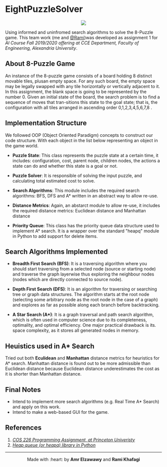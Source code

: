 # EightPuzzleSolver
<p align='center'><img src='https://miro.medium.com/max/924/1*YxeZJzfhW4kn5O5wAGbkIg.gif'/></p>

Using informed and uninfromed search algorithms to solve the 8-Puzzle game. This team work (me and [@Rami](https://github.com/ramikhafagi96))was developed as assignment 1 for *AI Course Fall 2019/2020 offering at CCE Department, Faculty of Engineering, Alexandria University*.

## About 8-Puzzle Game
An instance of the 8-puzzle game consists of a board holding 8 distinct movable
tiles, plusan empty space. For any such board, the empty space may be legally
swapped with any tile horizontally or vertically adjacent to it. In this assignment,
the blank space is going to be represented by the number 0. Given an initial state
of the board, the search problem is to find a sequence of moves that tran-sitions
this state to the goal state; that is, the configuration with all tiles arranged in
ascending order 0,1,2,3,4,5,6,7,8 .

## Implementation Structure
We followed OOP (Object Oriented Paradigm) concepts to construct our code structure. With each object in the list below representing an object in the game world.
- **Puzzle State**: This class represents the puzzle state at a certain time, it includes: configuration,
cost, parent node, children nodes, the actions a state can do and whether this state is a goal or not.

- **Puzzle Solver**: It is responsible of solving the input puzzle, and calculating total estimated cost to solve.

- **Search Algorithms**: This module includes the required search algorithms: BFS, DFS and A* written in an abstract way to allow re-use.

- **Distance Metrics**: Again, an abstarct module to allow re-use, it includes the required distance metrics: Euclidean distance and Manhattan distance

- **Priority Queue**: This class has the priority queue data structure used to implement A* search. It is a
wrapper over the standard "heapq" module in Python to add support for delete items.

## Search Algorithms Implemented
- **Breadth First Search (BFS)**: It is a traversing algorithm where you should start traversing from a selected node (source or starting node) and traverse the graph layerwise thus exploring the neighbour nodes (nodes which are directly connected to source node).

- **Depth First Search (DFS)**:  It is an algorithm for traversing or searching tree or graph data structures. The algorithm starts at the root node (selecting some arbitrary node as the root node in the case of a graph) and explores as far as possible along each branch before backtracking.

- **A Star Search (A\*)**: It is a graph traversal and path search algorithm, which is often used in computer science due to its completeness, optimality, and optimal efficiency. One major practical drawback is its. space complexity, as it stores all generated nodes in memory.

## Heuistics used in A* Search
Tried out both **Eculidean** and **Manhattan** distance metrics for heuristics for A* search.
Manhattan distance is found out to be more admissible than Euclidean distance because Euclidean
distance underestimates the cost as it is shorter than Manhattan distance.

## Final Notes
- Intend to implement more search algorithms (e.g. Real Time A* Search) and apply on this work.
- Intend to make a web-based GUI for the game. 

## References
1. *[COS 226 Programming Assignment, at Princeton Univeristy](https://www.cs.princeton.edu/courses/archive/spr10/cos226/assignments/8puzzle.html)*
2. *[Heap queue (or heapq) library in Python ](https://www.geeksforgeeks.org/heap-queue-or-heapq-in-python/)*

---

<p align = 'center'>Made with :heart: by <b>Amr Elzawawy</b> and <b> Rami Khafagi</b></p>
